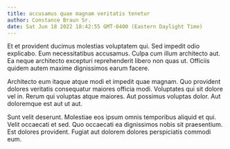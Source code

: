 ```yaml
---
title: accusamus quae magnam veritatis tenetur
author: Constance Braun Sr.
date: Sat Jun 18 2022 18:42:55 GMT-0400 (Eastern Daylight Time)
---
```

Et et provident ducimus molestias voluptatem qui. Sed impedit odio explicabo. Eum necessitatibus accusamus. Culpa cum illum architecto aut. Ea neque architecto excepturi reprehenderit libero non quas ut. Officiis quidem autem maxime dignissimos earum facere.

 Architecto eum itaque atque modi et impedit quae magnam. Quo provident dolores veritatis consequatur maiores officia modi. Voluptates qui sit dolore vel in. Rerum qui voluptas atque maiores. Aut possimus voluptas dolor. Aut doloremque est aut ut aut.

 Sunt velit deserunt. Molestiae eos ipsum omnis temporibus aliquid et qui. Velit occaecati et sed. Quo occaecati ea dignissimos nobis sit praesentium. Est dolores provident. Fugiat aut dolorem dolores perspiciatis commodi eum.